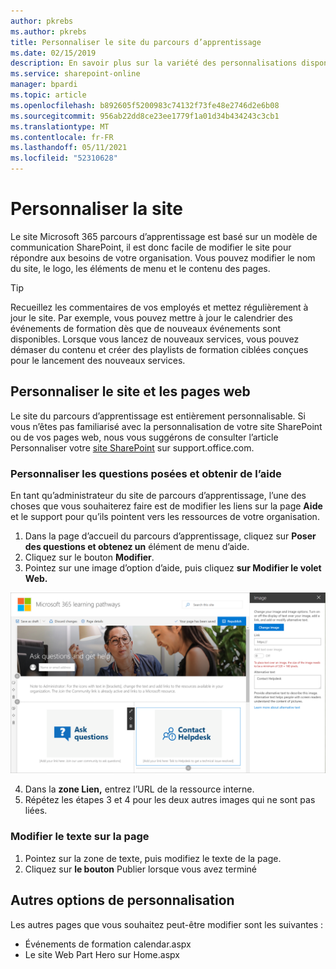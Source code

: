 ```yaml
---
author: pkrebs
ms.author: pkrebs
title: Personnaliser le site du parcours d’apprentissage
ms.date: 02/15/2019
description: En savoir plus sur la variété des personnalisations disponibles avec Microsoft 365 parcours d’apprentissage
ms.service: sharepoint-online
manager: bpardi
ms.topic: article
ms.openlocfilehash: b892605f5200983c74132f73fe48e2746d2e6b08
ms.sourcegitcommit: 956ab22dd8ce23ee1779f1a01d34b434243c3cb1
ms.translationtype: MT
ms.contentlocale: fr-FR
ms.lasthandoff: 05/11/2021
ms.locfileid: "52310628"
---
```

# <a name="customize-the-site"></a>Personnaliser la site

Le site Microsoft 365 parcours d’apprentissage est basé sur un modèle de communication SharePoint, il est donc facile de modifier le site pour répondre aux besoins de votre organisation. Vous pouvez modifier le nom du site, le logo, les éléments de menu et le contenu des pages. 

> [!TIP]
> Recueillez les commentaires de vos employés et mettez régulièrement à jour le site. Par exemple, vous pouvez mettre à jour le calendrier des événements de formation dès que de nouveaux événements sont disponibles. Lorsque vous lancez de nouveaux services, vous pouvez démaser du contenu et créer des playlists de formation ciblées conçues pour le lancement des nouveaux services. 

## <a name="customize-the-site-and-web-pages"></a>Personnaliser le site et les pages web

Le site du parcours d’apprentissage est entièrement personnalisable. Si vous n’êtes pas familiarisé avec la personnalisation de votre site SharePoint ou de vos pages web, nous vous suggérons de consulter l’article Personnaliser votre [site SharePoint](https://support.office.com/article/customize-your-sharepoint-site-320b43e5-b047-4fda-8381-f61e8ac7f59b) sur support.office.com. 

### <a name="customize-ask-questions-and-get-help"></a>Personnaliser les questions posées et obtenir de l’aide

En tant qu’administrateur du site de parcours d’apprentissage, l’une des choses que vous souhaiterez faire est de modifier les liens sur la page **Aide** et le support pour qu’ils pointent vers les ressources de votre organisation. 

1.  Dans la page d’accueil du parcours d’apprentissage, cliquez sur **Poser des questions et obtenez un** élément de menu d’aide.
2.  Cliquez sur le bouton **Modifier**.
3.  Pointez sur une image d’option d’aide, puis cliquez **sur Modifier le volet Web.**

![cg-edithelp.png](media/cg-edithelp.png)

4.  Dans la **zone Lien,** entrez l’URL de la ressource interne. 
5.  Répétez les étapes 3 et 4 pour les deux autres images qui ne sont pas liées.

### <a name="change-the-text-on-the-page"></a>Modifier le texte sur la page

1. Pointez sur la zone de texte, puis modifiez le texte de la page. 
2. Cliquez sur **le bouton** Publier lorsque vous avez terminé

## <a name="other-customization-options"></a>Autres options de personnalisation
Les autres pages que vous souhaitez peut-être modifier sont les suivantes :

- Événements de formation calendar.aspx
- Le site Web Part Hero sur Home.aspx

